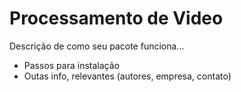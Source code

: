 # Processamento de Video 

Descrição de como seu pacote funciona...

* Passos para instalação
* Outas info, relevantes (autores, empresa, contato)